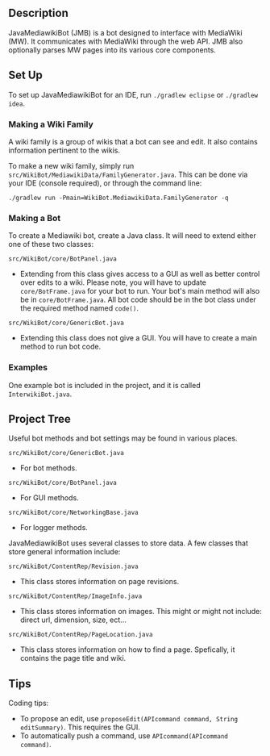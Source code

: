 ## Description

JavaMediawikiBot (JMB) is a bot designed to interface with MediaWiki (MW).
It communicates with MediaWiki through the web API. JMB also optionally parses
MW pages into its various core components.

## Set Up

To set up JavaMediawikiBot for an IDE, run `./gradlew eclipse` or `./gradlew idea`.

### Making a Wiki Family

A wiki family is a group of wikis that a bot can see and edit. It also
contains information pertinent to the wikis.

To make a new wiki family, simply run `src/WikiBot/MediawikiData/FamilyGenerator.java`.
This can be done via your IDE (console required), or through the command line:

`./gradlew run -Pmain=WikiBot.MediawikiData.FamilyGenerator -q`

### Making a Bot

To create a Mediawiki bot, create a Java class. It will need to extend either one of
these two classes:

`src/WikiBot/core/BotPanel.java`

* Extending from this class gives access to a GUI as well as better control over edits
to a wiki. Please note, you will have to update `core/BotFrame.java` for your bot to run.
Your bot's main method will also be in `core/BotFrame.java`. All bot code should be
in the bot class under the required method named `code()`.

`src/WikiBot/core/GenericBot.java`

* Extending this class does not give a GUI. You will have to create
a main method to run bot code.

### Examples

One example bot is included in the project, and it is called `InterwikiBot.java`.

## Project Tree

Useful bot methods and bot settings may be found in various places.

`src/WikiBot/core/GenericBot.java`

* For bot methods.

`src/WikiBot/core/BotPanel.java`

* For GUI methods.

`src/WikiBot/core/NetworkingBase.java`

* For logger methods.

JavaMediawikiBot uses several classes to store data. A few classes that store general information include:

`src/WikiBot/ContentRep/Revision.java`

* This class stores information on page revisions.

`src/WikiBot/ContentRep/ImageInfo.java`

* This class stores information on images. This might or might not include: direct url, dimension, size, ect...

`src/WikiBot/ContentRep/PageLocation.java`

* This class stores information on how to find a page. Spefically, it contains the page title and wiki.

## Tips

Coding tips:
* To propose an edit, use `proposeEdit(APIcommand command, String editSummary)`. This requires the GUI.
* To automatically push a command, use `APIcommand(APIcommand command)`.

